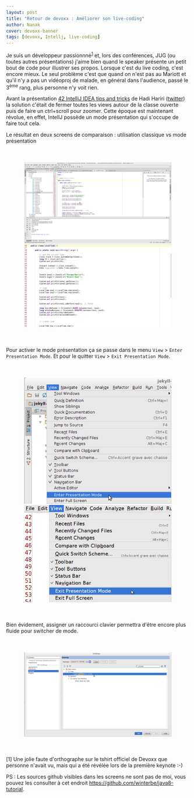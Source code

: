 ```yaml
---
layout: post
title: "Retour de devoxx : Améliorer son live-coding"
author: Nanak
cover: devoxx-banner
tags: [devoxx, Intellj, live-coding]
---
```


Je suis un développeur passionnné<sup><a href="#note1">1</a></sup> et, lors des conférences, JUG (ou toutes autres présentations) j'aime bien quand le speaker présente un petit bout de code pour illustrer ses propos.
Lorsque c'est du live coding, c'est encore mieux.
Le seul problème c'est que quand on n'est pas au Mariott et qu'il n'y a pas un vidéoproj de malade, en général dans l'audience, passé le 3<sup>ème</sup> rang, plus personne n'y voit rien.

Avant la présentation <a href="http://cfp.devoxx.fr/devoxxfr2014/talk/TYC-384/42%20IntelliJ%20IDEA%20tips%20and%20tricks%20in%2045%20minutes">42 IntelliJ IDEA tips and tricks</a> de Hadi Hariri (<a href="https://twitter.com/@hhariri">twitter</a>)
 la solution c'était de fermer toutes les views autour de la classe ouverte puis de faire un ctrl+scroll pour zoomer.
Cette époque est maintenant révolue, en effet, IntellJ possède un mode présentation qui s'occupe de faire tout cela.

Le résultat en deux screens de comparaison : utilisation classique vs mode présentation


<div style="text-align:center;margin:50px">
    <a href="/images/postDevoxx1/normalView.png" data-lightbox="group-1" title="Mode normal"  class="inlineBoxes">
        <img class="medium" src="/images/postDevoxx1/normalView.png" alt="Mode normal"/>
    </a>
    <a href="/images/postDevoxx1/presentationView.png" data-lightbox="group-1" title="Mode présentation"  class="inlineBoxes">
        <img class="medium" src="/images/postDevoxx1/presentationView.png" alt="Mode présentation"/>
    </a>
</div>


Pour activer le mode présentation ça se passe dans le menu `View` > `Enter Presentation Mode`. Et pour le quitter `View` > `Exit Presentation Mode`.

<div style="text-align:center;margin:50px">
    <a href="/images/postDevoxx1/menu1.png" data-lightbox="group-1" title="Menu pour passer en mode présentation" class="inlineBoxes">
        <img class="medium" src="/images/postDevoxx1/menu1.png" alt="Accès Menu présentation"/>
    </a>
    <a href="/images/postDevoxx1/menu2.png" data-lightbox="group-1" title="Menu pour quitter en mode présentation" class="inlineBoxes">
            <img class="medium" src="/images/postDevoxx1/menu2.png" alt="Retour normal"/>
        </a>
</div>


Bien évidement, assigner un raccourci clavier permettra d'être encore plus fluide pour switcher de mode.
<div style="text-align:center;margin:50px">
    <a href="/images/postDevoxx1/settingShortcut.png" data-lightbox="group-1" title="Settings pour affecter un raccourci à l'action présentation">
        <img class="medium" src="/images/postDevoxx1/settingShortcut.png" alt="Settings pour raccourci"/>
    </a>
</div>



<div id="note1">[1] Une jolie faute d'orthographe sur le tshirt officiel de Devoxx que personne n'avait vu, mais qui a été révélée lors de la première keynote :-)</div>

PS : Les sources github visibles dans les screens ne sont pas de moi, vous pouvez les consulter à cet endroit <a href="https://github.com/winterbe/java8-tutorial">https://github.com/winterbe/java8-tutorial</a>.

